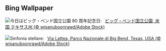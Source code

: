 ## Bing Wallpaper
![](https://www.bing.com/th?id=OHR.BigBendMilkyWay_JA-JP3523395036_UHD.jpg&w=1000)今日はビッグ・ベンド国立公園 80 周年記念日:&nbsp;&ensp;[ビッグ・ベンド国立公園, 米国 テキサス州 (© wisanuboonrawd/Adobe Stock)](https://www.bing.com/th?id=OHR.BigBendMilkyWay_JA-JP3523395036_UHD.jpg)
<br><br/>
![](https://www.bing.com/th?id=OHR.BigBendMilkyWay_IT-IT7811408807_UHD.jpg&w=1000)Sinfonia stellare:&nbsp;&ensp;[Via Lattea, Parco Nazionale di Big Bend, Texas, USA (© wisanuboonrawd/Adobe Stock)](https://www.bing.com/th?id=OHR.BigBendMilkyWay_IT-IT7811408807_UHD.jpg)
<br><br/>
